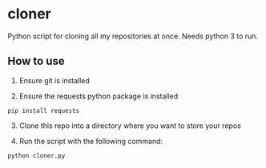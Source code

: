 # cloner

Python script for cloning all my repositories at once.
Needs python 3 to run.

## How to use

1. Ensure git is installed

2. Ensure the requests python package is installed
```
pip install requests
```

3. Clone this repo into a directory where you want to store your repos

4. Run the script with the following command:
```
python cloner.py
```
